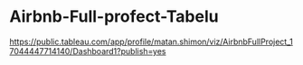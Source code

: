 # Airbnb-Full-profect-Tabelu
https://public.tableau.com/app/profile/matan.shimon/viz/AirbnbFullProject_17044447714140/Dashboard1?publish=yes

